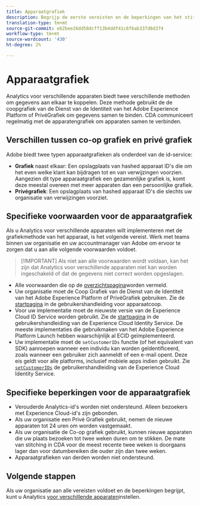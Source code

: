 ```yaml
---
title: Apparaatgrafiek
description: Begrijp de eerste vereisten en de beperkingen van het stitching van gegevens gebruikend de apparatengrafiek.
translation-type: tm+mt
source-git-commit: eb2bee26dd58dcff13b4ddf41c6f6ab337d8d374
workflow-type: tm+mt
source-wordcount: '430'
ht-degree: 2%

---
```



# Apparaatgrafiek

Analytics voor verschillende apparaten biedt twee verschillende methoden om gegevens aan elkaar te koppelen. Deze methode gebruikt de de coopgrafiek van de Dienst van de Identiteit van het Adobe Experience Platform of PrivéGrafiek om gegevens samen te binden. CDA communiceert regelmatig met de apparatengrafiek om apparaten samen te verbinden.

## Verschillen tussen co-op grafiek en privé grafiek

Adobe biedt twee typen apparaatgrafieken als onderdeel van de id-service:

* **Grafiek** naast elkaar: Een opslagplaats van hashed apparaat ID&#39;s die om het even welke klant kan bijdragen tot en van verwijzingen voorzien. Aangezien dit type apparaatgrafiek een gezamenlijke grafiek is, komt deze meestal overeen met meer apparaten dan een persoonlijke grafiek.
* **Privégrafiek**: Een opslagplaats van hashed apparaat ID&#39;s die slechts uw organisatie van verwijzingen voorziet.

## Specifieke voorwaarden voor de apparaatgrafiek

Als u Analytics voor verschillende apparaten wilt implementeren met de grafiekmethode van het apparaat, is het volgende vereist. Werk met teams binnen uw organisatie en uw accountmanager van Adobe om ervoor te zorgen dat u aan alle volgende voorwaarden voldoet.

>[!IMPORTANT] Als niet aan alle voorwaarden wordt voldaan, kan het zijn dat Analytics voor verschillende apparaten niet kan worden ingeschakeld of dat de gegevens niet correct worden opgeslagen.

* Alle voorwaarden die op de [overzichtspagina](overview.md)worden vermeld.
* Uw organisatie moet de Coop Grafiek van de Dienst van de Identiteit van het Adobe Experience Platform of PrivéGrafiek gebruiken. Zie de [startpagina](https://docs.adobe.com/content/help/en/device-co-op/using/home.html) in de gebruikershandleiding voor apparaatcoop.
* Voor uw implementatie moet de nieuwste versie van de Experience Cloud ID Service worden gebruikt. Zie de [startpagina](https://docs.adobe.com/content/help/nl-NL/id-service/using/home.html) in de gebruikershandleiding van de Experience Cloud Identity Service. De meeste implementaties die gebruikmaken van het Adobe Experience Platform Launch hebben waarschijnlijk al ECID geïmplementeerd.
* Uw implementatie moet de `setCustomerIDs` functie (of het equivalent van SDK) aanroepen wanneer een individu kan worden geïdentificeerd, zoals wanneer een gebruiker zich aanmeldt of een e-mail opent. Deze eis geldt voor alle platforms, inclusief mobiele apps indien gebruikt. Zie [`setCustomerIDs`](https://docs.adobe.com/content/help/en/id-service/using/id-service-api/methods/setcustomerids.html) de gebruikershandleiding van de Experience Cloud Identity Service.

## Specifieke beperkingen voor de apparaatgrafiek

* Verouderde Analytics-id&#39;s worden niet ondersteund. Alleen bezoekers met Experience Cloud-id&#39;s zijn gebonden.
* Als uw organisatie een Privé Grafiek gebruikt, nemen de nieuwe apparaten tot 24 uren om worden vastgemaakt.
* Als uw organisatie de Co-op grafiek gebruikt, kunnen nieuwe apparaten die uw plaats bezoeken tot twee weken duren om te stikken. De mate van stitching in CDA voor de meest recente twee weken is doorgaans lager dan voor datumbereiken die ouder zijn dan twee weken.
* Apparaatgrafieken van derden worden niet ondersteund.

## Volgende stappen

Als uw organisatie aan alle vereisten voldoet en de beperkingen begrijpt, kunt u Analytics [voor verschillende apparaten](setup.md)instellen.

